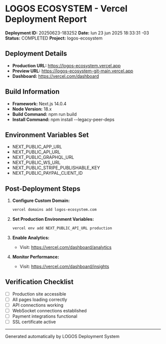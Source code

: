 # LOGOS ECOSYSTEM - Vercel Deployment Report

**Deployment ID:** 20250623-183252
**Date:** lun 23 jun 2025 18:33:31 -03
**Status:** COMPLETED
**Project:** logos-ecosystem

## Deployment Details

- **Production URL:** https://logos-ecosystem.vercel.app
- **Preview URL:** https://logos-ecosystem-git-main.vercel.app
- **Dashboard:** https://vercel.com/dashboard

## Build Information

- **Framework:** Next.js 14.0.4
- **Node Version:** 18.x
- **Build Command:** npm run build
- **Install Command:** npm install --legacy-peer-deps

## Environment Variables Set

- NEXT_PUBLIC_APP_URL
- NEXT_PUBLIC_API_URL
- NEXT_PUBLIC_GRAPHQL_URL
- NEXT_PUBLIC_WS_URL
- NEXT_PUBLIC_STRIPE_PUBLISHABLE_KEY
- NEXT_PUBLIC_PAYPAL_CLIENT_ID

## Post-Deployment Steps

1. **Configure Custom Domain:**
   ```bash
   vercel domains add logos-ecosystem.com
   ```

2. **Set Production Environment Variables:**
   ```bash
   vercel env add NEXT_PUBLIC_API_URL production
   ```

3. **Enable Analytics:**
   - Visit: https://vercel.com/dashboard/analytics

4. **Monitor Performance:**
   - Visit: https://vercel.com/dashboard/insights

## Verification Checklist

- [ ] Production site accessible
- [ ] All pages loading correctly
- [ ] API connections working
- [ ] WebSocket connections established
- [ ] Payment integrations functional
- [ ] SSL certificate active

---

Generated automatically by LOGOS Deployment System
